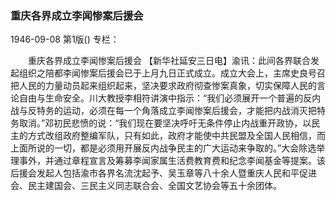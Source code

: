### 重庆各界成立李闻惨案后援会

1946-09-08
第1版()
专栏：

　　重庆各界成立李闻惨案后援会
    【新华社延安三日电】渝讯：此间各界联合发起组织之陪都李闻惨案后援会已于上月九日正式成立。成立大会上，主席史良号召把人民的力量动员起来组织起来，坚决要求政府彻查惨案真象，切实保障人民的言论自由与生命安全。川大教授李相符讲演中指示：“我们必须展开一个普遍的反内战与反特务的运动，必须在每一个角落成立李闻惨案后援会，才能把内战消灭把特务取消。”邓初民悲愤的说：“我们现在要坚决呼吁无条件停止内战重开政协，以民主的方式改组政府整编军队，只有如此，政府才能使中共民盟及全国人民相信，而上面所说的一切，都是必须用开展反内战争民主的广大运动来争取的。”大会除选举理事外，并通过章程宣言及筹募李闻家属生活费教育费和纪念李闻基金等提案。该后援会发起人包括渝市各界名流沈起予、吴玉章等八十余人暨重庆人民和平促进会、民主建国会、三民主义同志联合会、全国文艺协会等五十余团体。
